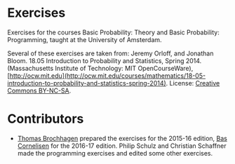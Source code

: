 # Exercises
Exercises for the courses Basic Probability: Theory and Basic Probability: Programming, taught at the University of Amsterdam.

Several of these exercises are taken from:
Jeremy Orloff, and Jonathan Bloom. 18.05 Introduction to Probability and Statistics, Spring 2014. (Massachusetts Institute of Technology: MIT OpenCourseWare), [http://ocw.mit.edu](http://ocw.mit.edu/courses/mathematics/18-05-introduction-to-probability-and-statistics-spring-2014). License: [Creative Commons BY-NC-SA](https://creativecommons.org/licenses/by-nc-sa/4.0/).

# Contributors
* [Thomas Brochhagen](https://brochhagen.github.io/) prepared the exercises for the 2015-16 edition, [Bas Cornelisen](http://bascornelissen.nl) for the 2016-17 edition. Philip Schulz and Christian Schaffner made the programming exercises and edited some other exercises. 

